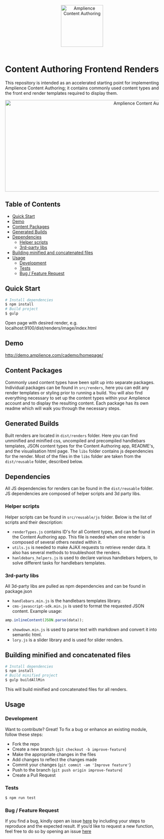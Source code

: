 <div align="center">
    <img src="http://i1.adis.ws/i/csdemo/ca.png" alt="Amplience Content Authoring" title="Amplience" style="margin-left:auto; margin-right:auto; display:block;" width="138px" height="137px" />
</div>
</br>


# Content Authoring Frontend Renders #
This repository is intended as an accelerated starting point for implementing Amplience Content Authoring; it contains commonly used content types and the front end render templates required to display them.
 
<div align="center">
    <a href="http://amplience.com/">
        <img src="http://i1.adis.ws/i/csdemo/ca-front-end-readme-banner2" alt="Amplience Content Authoring" title="Amplience" style="margin-left:auto; margin-right:auto; display:block;" width="890px" height="300px" />
    </a>
</div>


## Table of Contents
- [Quick Start](#quick-start)
- [Demo](#demo)
- [Content Packages](#content-packages)
- [Generated Builds](#generated-builds)
- [Dependencies](#dependencies)
    - [Helper scripts](#helper-scripts)
    - [3rd-party libs](#3rd-party-libs)
- [Building minified and concatenated files](#building-minified-and-concatenated-files)
- [Usage](#usage)
    - [Development](#development)
    - [Tests](#development)
    - [Bug / Feature Request](#bug-/-feature-request)
## Quick Start
```bash
# Install dependencies 
$ npm install
# Build project
$ gulp
```
Open page with desired render, e.g. localhost:9100/dist/renders/image/index.html
## Demo
http://demo.amplience.com/cademo/homepage/
## Content Packages
Commonly used content types have been split up into separate packages.
Individual packages can be found in `src/renders`, here you can edit any render templates or styling prior to running a build.
You will also find everything necessary to set up the content types within your Amplience account and to display the resulting content. 
Each package has its own readme which will walk you through the necessary steps.
## Generated Builds
Built renders are located in `dist/renders` folder.
Here you can find unminified and minified css, uncompiled  and precompiled handlebars templates, JSON content types for the Content Authoring app, README's, and the visualisation html page.
The `libs` folder contains js dependencies for the render. Most of the files in the `libs` folder are taken from the `dist/reusable` folder, described below.
## Dependencies
All JS dependencies for renders can be found in the `dist/reusable` folder.
JS dependencies are composed of helper scripts and 3d party libs.
### Helper scripts
Helper scripts can be found in `src/reusable/js` folder. Below is the list of scripts and their description:
- `renderTypes.js` contains ID's for all Content types, and can be found in the Content Authoring app. This file is needed when one render is composed of several others nested within it.
- `utils.js` is needed to make AJAX requests to retrieve render data. It also has several methods to troubleshoot the renders.
- `hanldebars_helpers.js` is used to declare various handlebars helpers, to solve different tasks for handlebars templates.
### 3rd-party libs
All 3d-party libs are pulled as npm dependencies and can be found in package.json
- `handlebars.min.js` is the handlebars templates library.
- `cms-javascript-sdk.min.js` is used to format the requested JSON content. Example usage: 
```javascript
amp.inlineContent(JSON.parse(data));
```
- `showdown.min.js` is used to parse text with markdown and convert it into semantic html.
- `lory.js` is a slider library and is used for slider renders.
## Building minified and concatenated files
```bash
# Install dependencies 
$ npm install
# Build minified project
$ gulp buildAllMin
```
This will build minified and concatenated files for all renders.
## Usage 
### Development
Want to contribute? Great!
To fix a bug or enhance an existing module, follow these steps:
- Fork the repo
- Create a new branch (`git checkout -b improve-feature`)
- Make the appropriate changes in the files
- Add changes to reflect the changes made
- Commit your changes (`git commit -am 'Improve feature'`)
- Push to the branch (`git push origin improve-feature`)
- Create a Pull Request 

### Tests
```bash
$ npm run test
```

### Bug / Feature Request
If you find a bug, kindly open an issue [here](tc@amplience.com) by including your steps to reproduce and the expected result.
If you’d like to request a new function, feel free to do so by opening an issue [here](tc@amplience.com) 
